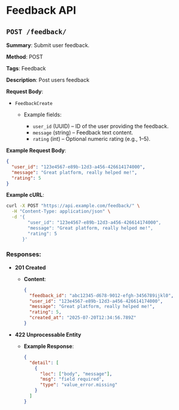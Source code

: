 # Feedback API

## `POST /feedback/`

**Summary**: Submit user feedback.

**Method**: POST

**Tags**: Feedback

**Description**: Post users feedback

**Request Body**:

* `FeedbackCreate`

    * Example fields:

        * `user_id` (UUID) – ID of the user providing the feedback.
        * `message` (string) – Feedback text content.
        * `rating` (int) – Optional numeric rating (e.g., 1–5).

**Example Request Body**:

```json
{
  "user_id": "123e4567-e89b-12d3-a456-426614174000",
  "message": "Great platform, really helped me!",
  "rating": 5
}
```

**Example cURL**:

```bash
curl -X POST "https://api.example.com/feedback/" \
  -H "Content-Type: application/json" \
  -d '{
        "user_id": "123e4567-e89b-12d3-a456-426614174000",
        "message": "Great platform, really helped me!",
        "rating": 5
      }'
```

### Responses:

* **201 Created**

    * **Content**:

      ```json
      {
        "feedback_id": "abc12345-d678-9012-efgh-3456789ijkl0",
        "user_id": "123e4567-e89b-12d3-a456-426614174000",
        "message": "Great platform, really helped me!",
        "rating": 5,
        "created_at": "2025-07-20T12:34:56.789Z"
      }
      ```

* **422 Unprocessable Entity**

    * **Example Response**:

      ```json
      {
        "detail": [
          {
            "loc": ["body", "message"],
            "msg": "field required",
            "type": "value_error.missing"
          }
        ]
      }
      ```
